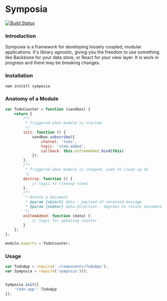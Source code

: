 Symposia 
========

[![Build Status](https://travis-ci.org/paulosborne/symposia.svg?branch=master)](https://travis-ci.org/paulosborne/symposia)


### Introduction

Symposia is a framework for developing loosely coupled, modular applications. It's library agnostic, giving you the freedom to use something like Backbone for your data store, or React for your view layer. It is work in progress and there may be breaking  changes.

### Installation

```javascript
npm install symposia
```

### Anatomy of a Module

```javascript
var TodoCounter = function (sandbox) {
	return {
		/**
		 * Triggered when module is started
		 */
		init: function () {
			sandbox.subscribe({
				channel: 'todo',
				topic: 'item.added',
				callback: this.onItemAdded.bind(this)
			});
		},
		/**
		 * Triggered when module is stopped, used to clean up UI
		 */
		destroy: function () {
			// logic to cleanup views
		},
		/**
		 * Rotate a document
		 * @param {object} data - payload of received message
		 * @param {number} data.direction - degrees to rotate document
		 */
		onItemAdded: function (data) {
			// logic for updating counter
		}
	};
};

module.exports = TodoCounter;
```
### Usage

```javascript
var TodoApp = require('./components/TodoApp');
var Symposia = require('symposia')();


Symposia.init({
	'todo-app': TodoApp
});
```
